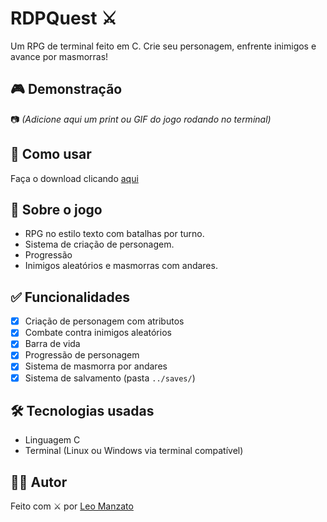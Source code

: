 # RDPQuest ⚔️

Um RPG de terminal feito em C. Crie seu personagem, enfrente inimigos e avance por masmorras!

## 🎮 Demonstração

📷 *(Adicione aqui um print ou GIF do jogo rodando no terminal)*

## 🚀 Como usar

Faça o download clicando [aqui](https://github.com/leomzto/RDPQuest/releases/download/v0.2/RDPQuest_Installer.exe)

## 🧠 Sobre o jogo

- RPG no estilo texto com batalhas por turno.
- Sistema de criação de personagem.
- Progressão
- Inimigos aleatórios e masmorras com andares.

## ✅ Funcionalidades

- [x] Criação de personagem com atributos
- [x] Combate contra inimigos aleatórios
- [x] Barra de vida
- [x] Progressão de personagem
- [x] Sistema de masmorra por andares
- [x] Sistema de salvamento (pasta `../saves/`)

## 🛠 Tecnologias usadas

- Linguagem C
- Terminal (Linux ou Windows via terminal compatível)

## 👨‍💻 Autor

Feito com ⚔️ por [Leo Manzato](https://github.com/leomzto)
